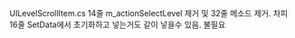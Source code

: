 UILevelScrollItem.cs
    14줄 m_actionSelectLevel 제거 및 32줄 메소드 제거.
        차피 16줄 SetData에서 초기화하고 넣는거도 같이 넣을수 있음. 불필요 
